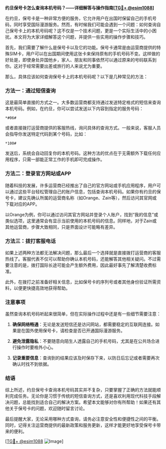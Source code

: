 **约旦保号卡怎么查询本机号码？——详细解答与操作指南[[TG💪+ @esim1088](https://t.me/s/esim1088)]**

在约旦，保号卡是一种非常方便的服务，它允许用户在出国时保留自己的手机号码，同时享受国际漫游服务。然而，有时候我们可能会遇到一个问题：如何查询自己保号卡上的本机号码呢？这不仅是一个技术问题，更是一个实际生活中的小困扰。本文将为大家详细解答这个问题，并提供一些实用的操作步骤和技巧。

首先，我们需要了解什么是保号卡以及它的功能。保号卡通常是由运营商提供的特殊SIM卡，用户可以在出国期间使用这张卡来保持原有的手机号码不变。这样做的好处是，即使身处异国他乡，家人、朋友和同事依然可以通过原来的号码联系到你。这对于经常需要出差或旅行的人来说尤为重要。

那么，具体应该如何查询保号卡上的本机号码呢？以下是几种常见的方法：

### 方法一：通过短信查询

这是最简单直接的方式之一。大多数运营商都支持通过发送特定格式的短信来查询本机号码。例如，在约旦，你可以尝试发送以下内容到指定的服务号码：

```
*#06#
```

或者直接拨打运营商提供的客服热线，询问具体的查询方式。一般来说，客服人员会指导你发送特定代码到某个号码，比如：

```
*100#
```

发送后，系统会自动回复你的本机号码。这种方法的优点在于无需额外下载任何应用程序，只需一部能正常工作的手机即可完成操作。

### 方法二：登录官方网站或APP

随着科技的发展，许多运营商已经推出了自己的官方网站或手机应用程序，用户可以通过这些平台轻松管理自己的账户信息，包括查询本机号码。如果你有约旦的保号卡，建议先确认所属的运营商名称（如Orange、Zain等），然后访问其官网或下载对应的APP。

以Orange为例，你可以通过访问其官方网站并登录个人账户，找到“我的信息”或类似选项，这里通常会有显示当前使用的本机号码的信息。同样地，对于Zain或其他运营商，步骤大致相同，只是界面设计可能略有差异。

### 方法三：拨打客服电话

如果上述两种方法都无法解决问题，那么最后一个选择就是直接拨打运营商的客服热线了。客服代表不仅可以帮助你确认本机号码，还能解答其他相关疑问。不过需要注意的是，拨打国际长途可能会产生额外费用，因此最好事先了解清楚收费标准。

此外，在拨打之前准备好相关信息，比如保号卡的序列号或者其他身份验证所需资料，以便更快捷高效地获得帮助。

### 注意事项

虽然查询本机号码听起来很简单，但在实际操作过程中还是有一些细节需要注意：

1. **确保网络畅通**：无论是发送短信还是访问网站，都需要稳定的互联网连接。如果是在国外使用保号卡，请检查是否已开通国际漫游服务。
   
2. **避免泄露隐私**：不要随意向陌生人透露自己的手机号码，尤其是在公共场合进行操作时要格外小心。
   
3. **记录重要信息**：查询到的结果应该及时保存下来，以防日后忘记或者需要再次确认时找不到依据。

### 结语

综上所述，约旦保号卡查询本机号码其实并不复杂，只要掌握了正确的方法就能顺利完成任务。无论你是习惯于传统的短信查询方式，还是喜欢利用现代科技手段解决问题，总能找到适合自己的解决方案。希望本文能够对你有所帮助！如果还有其他关于保号卡的问题，欢迎随时留言讨论。

最后提醒大家，无论采用哪种方式查询，请务必注意安全性和便捷性之间的平衡。同时，记得关注运营商提供的最新政策和服务更新，这样才能更好地享受保号卡带来的便利。

[[TG💪+ @esim1088](https://t.me/s/esim1088) ![Image](https://i.postimg.cc/4NQfJmqS/Snipaste-2025-05-13-00-14-12.png)]